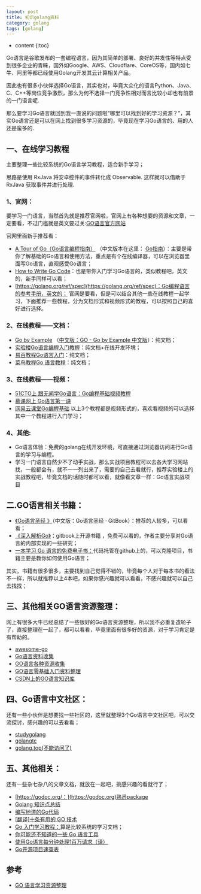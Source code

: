```yaml
---
layout: post
title: 初识golang资料
category: golang
tags: [golang]
---
```

* content
{:toc}

Go语言是谷歌发布的一套编程语言，因为其简单的部署、良好的并发性等特点受到很多企业的青睐，国外如Google、AWS、Cloudflare、CoreOS等，国内如七牛、阿里等都已经使用Golang开发其云计算相关产品。

因此也有很多小伙伴选择Go语言，其实也对，毕竟大众化的语言Python、Java、C、C++等岗位竞争激烈，那么为何不选择一门竞争性相对而言比较小却也有前景的一门语言呢.

那么要学习Go语言就回到我一直说的问题啦“哪里可以找到好的学习资源？”，其实Go语言还是可以在网上找到很多学习资源的，毕竟现在学习Go语言的、用的人还是蛮多的.
## 一、在线学习教程

主要整理一些比较系统的Go语言学习教程，适合新手学习；

思路是使用 RxJava 将安卓控件的事件转化成 Observable. 这样就可以借助于 RxJava 获取事件并进行处理.

### 1、官网：

要学习一门语言，当然首先就是推荐官网啦，官网上有各种想要的资源和文章，一定要看，不过门槛就是英文要过关:[GO语言官方网站](https://golang.org/)

官网里面新手推荐看：
 
* [A Tour of Go（Go语言编程指南）](https://tour.golang.org/basics/1) （中文版本在这里： [Go指南](https://tour.go-zh.org/welcome/1)）：主要是带你了解基础的Go语言和使用方法，重点是有个在线编译器，可以在浏览器里面写Go语言，直观感受Go语言；
* [How to Write Go Code](https://golang.org/doc/code.html)：也是带你入门学习Go语言的，类似教程吧，英文的，新手同样可以看；
* [https://golang.org/ref/spec](https://golang.org/ref/spec)：Go编程语言的参考手册，英文的；
官网是要看，但是可以结合其他一些在线教程一起学习，下面推荐一些教程，分为文档形式和视频形式的教程，可以按照自己的喜好进行选择。

### 2、在线教程——文档：
* [Go by Example](https://gobyexample.com/) （[中文版：GO - Go by Example 中文版](https://www.shiyanlou.com/courses/485)）：纯文档；
* [实验楼Go语言编程入门教程](http://betatms.aurfy.com/txn/download)：纯文档+在线开发环境；
* [易百教程Go语言入门](https://www.yiibai.com/go/go_start.html)：纯文档；
* [菜鸟教程Go 语言教程](https://www.runoob.com/go/go-tutorial.html)：纯文档；

### 3、在线教程——视频：

* [51CTO上 跟无闻学Go语言：Go编程基础视频教程](https://edu.51cto.com/course/1762.html)
* [慕课网上 Go语言第一课](http://www.imooc.com/learn/345)
* [网易云课堂Go编程基础](https://study.163.com/course/introduction/306002.htm#/courseDetail)
以上3个教程都是视频形式的，喜欢看视频的可以选择其中一个教程进行入门学习；

### 4、其他:

* Go语言体验：免费的golang在线开发环境，可直接通过浏览器访问进行Go语言的学习与编程。 
* 学习一门语言自然少不了动手实战，那么实战项目教程可以去各大学习网站找，一般都会有，就不一一列出来了，需要的自己去看就行，推荐实验楼上的实战教程吧，毕竟文档的话随时都可以看，就像看文章一样：Go语言实战项目

## 二.GO语言相关书籍：
* [《Go语言圣经 》](http://www.gopl.io/)（中文版：Go语言圣经 · GitBook）：推荐的人较多，可以看看；
* [《深入解析Go》](https://tiancaiamao.gitbooks.io/go-internals/content/zh/index.html)：gitbook上开源书籍 ，免费可以看的，作者主要分享对Go语言的内部实现的一些研究；
* [一本学习 Go 语言的免费电子书：](https://github.com/gunsluo/Learning-Go-zh-cn)代码托管在github上的，可以克隆项目，书籍主要是教你如何使用Go语言；

其实，书籍有很多很多，主要找到自己觉得不错的，毕竟每个人对于每本书的看法不一样，所以就推荐以上4本吧，如果你感兴趣就可以看看，不感兴趣就可以自己去找找；

## 三、其他相关GO语言资源整理：
网上有很多大牛已经总结了一些很好的Go语言资源整理，所以我不必重复造轮子了，直接整理在一起了，都可以看看，毕竟里面有很多好的资源，对于学习肯定是有帮助的。

* [awesome-go](https://github.com/avelino/awesome-go)
* [Go语言资料收集](https://github.com/wonderfo/wonderfogo/wiki)
* [GO语言各种资源收集](https://github.com/Unknwon/go-study-index)
* [GO语言零基础入门资料整理](https://www.jianshu.com/p/a70098a94d18)
* [CSDN上的GO语言知识库](https://so.csdn.net/so/search/s.do?q=go)

## 四、Go语言中文社区：

还有一些小伙伴是想要找一些社区的，这里就整理3个Go语言中文社区吧，可以交流探讨，感兴趣的可以去看看；
* [studygolang](https://studygolang.com/)
* [golangtc](https://www.golangtc.com/)
* [golang.top(不能访问了)](/)

## 五、其他相关：
还有一些杂七杂八的文章文档，就放在一起吧，挑感兴趣的看就行了；
* [https://godoc.org/：](https://godoc.org)熟悉package
* [Golang 知识点总结](https://www.shiyanlou.com/questions/11157/)
* [编写地道的Go代码](https://colobu.com/2017/02/07/write-idiomatic-golang-codes/)
* [[翻译]十条有用的 GO 技术](https://www.shiyanlou.com/questions/2318/)
* [Go 入门学习教程：](https://github.com/zoeminghong/go-library)算是比较系统的学习文档；
* [你可能还不知道的一些 Go 语言工具](http://coyee.com/article/11570-some-tools-for-go-that-you-might-not-know-yet)
* [使用Go语言每分钟处理1百万请求（译）](https://github.com/itfanr/articles-about-golang/blob/master/2016-10/1.handling-1-million-requests-per-minute-with-golang.md)
* [Go开源项目速查表](https://www.ctolib.com/cheatsheets-go-project.html)

## 参考

* [GO 语言学习资源整理](https://github.com/selfjt/gostudy/blob/master/%E8%A7%82%E7%9C%8B%E4%B9%A6%E7%B1%8D/Go%E8%AF%AD%E8%A8%80%E5%AE%9E%E6%88%98.pdf)
